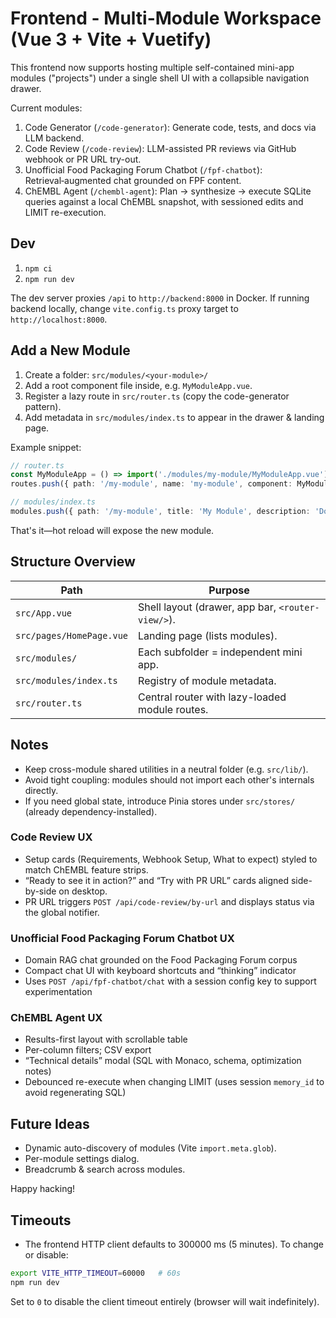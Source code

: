 # Frontend - Multi-Module Workspace (Vue 3 + Vite + Vuetify)

This frontend now supports hosting multiple self-contained mini-app modules ("projects") under a single shell UI with a collapsible navigation drawer.

Current modules:
1. Code Generator (`/code-generator`): Generate code, tests, and docs via LLM backend.
2. Code Review (`/code-review`): LLM-assisted PR reviews via GitHub webhook or PR URL try-out.
3. Unofficial Food Packaging Forum Chatbot (`/fpf-chatbot`): Retrieval‑augmented chat grounded on FPF content.
4. ChEMBL Agent (`/chembl-agent`): Plan → synthesize → execute SQLite queries against a local ChEMBL snapshot, with sessioned edits and LIMIT re-execution.

## Dev
1. `npm ci`
2. `npm run dev`

The dev server proxies `/api` to `http://backend:8000` in Docker. If running backend locally, change `vite.config.ts` proxy target to `http://localhost:8000`.

## Add a New Module
1. Create a folder: `src/modules/<your-module>/`
2. Add a root component file inside, e.g. `MyModuleApp.vue`.
3. Register a lazy route in `src/router.ts` (copy the code-generator pattern).
4. Add metadata in `src/modules/index.ts` to appear in the drawer & landing page.

Example snippet:
```ts
// router.ts
const MyModuleApp = () => import('./modules/my-module/MyModuleApp.vue')
routes.push({ path: '/my-module', name: 'my-module', component: MyModuleApp })

// modules/index.ts
modules.push({ path: '/my-module', title: 'My Module', description: 'Does something cool.' })
```

That's it—hot reload will expose the new module.

## Structure Overview
| Path | Purpose |
|------|---------|
| `src/App.vue` | Shell layout (drawer, app bar, `<router-view/>`). |
| `src/pages/HomePage.vue` | Landing page (lists modules). |
| `src/modules/` | Each subfolder = independent mini app. |
| `src/modules/index.ts` | Registry of module metadata. |
| `src/router.ts` | Central router with lazy-loaded module routes. |

## Notes
* Keep cross-module shared utilities in a neutral folder (e.g. `src/lib/`).
* Avoid tight coupling: modules should not import each other's internals directly.
* If you need global state, introduce Pinia stores under `src/stores/` (already dependency-installed).

### Code Review UX
- Setup cards (Requirements, Webhook Setup, What to expect) styled to match ChEMBL feature strips.
- “Ready to see it in action?” and “Try with PR URL” cards aligned side-by-side on desktop.
- PR URL triggers `POST /api/code-review/by-url` and displays status via the global notifier.

### Unofficial Food Packaging Forum Chatbot UX
- Domain RAG chat grounded on the Food Packaging Forum corpus
- Compact chat UI with keyboard shortcuts and “thinking” indicator
- Uses `POST /api/fpf-chatbot/chat` with a session config key to support experimentation

### ChEMBL Agent UX
- Results-first layout with scrollable table
- Per-column filters; CSV export
- “Technical details” modal (SQL with Monaco, schema, optimization notes)
- Debounced re-execute when changing LIMIT (uses session `memory_id` to avoid regenerating SQL)

## Future Ideas
* Dynamic auto-discovery of modules (Vite `import.meta.glob`).
* Per-module settings dialog.
* Breadcrumb & search across modules.

Happy hacking!
## Timeouts
- The frontend HTTP client defaults to 300000 ms (5 minutes). To change or disable:

```bash
export VITE_HTTP_TIMEOUT=60000   # 60s
npm run dev
```

Set to `0` to disable the client timeout entirely (browser will wait indefinitely).
